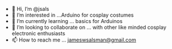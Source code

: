 - 👋 Hi, I’m @jsals
- 👀 I’m interested in ...Arduino for cosplay costumes
- 🌱 I’m currently learning ... basics for Arduinos
- 💞️ I’m looking to collaborate on ... with other like minded cosplay electronic enthusiasts
- 📫 How to reach me ... jameswsalsman@gmail.com

<!---
jsals/jsals is a ✨ special ✨ repository because its `README.md` (this file) appears on your GitHub profile.
You can click the Preview link to take a look at your changes.
--->
